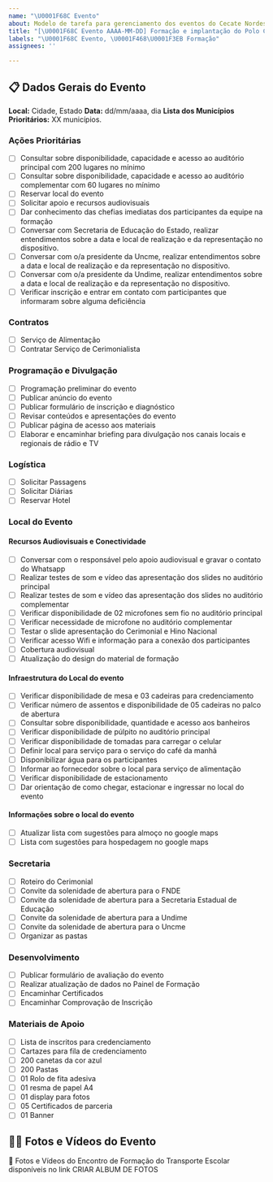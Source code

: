 ```yaml
---
name: "\U0001F68C Evento"
about: Modelo de tarefa para gerenciamento dos eventos do Cecate Nordeste.
title: "[\U0001F68C Evento AAAA-MM-DD] Formação e implantação do Polo Cidade [Cod_RegInt]"
labels: "\U0001F68C Evento, \U0001F468‍\U0001F3EB Formação"
assignees: ''

---
```


## 📋 Dados Gerais do Evento
**Local:** Cidade, Estado
**Data:** dd/mm/aaaa, dia
**Lista dos Municípios Prioritários:** XX municípios.

### Ações Prioritárias
- [ ] Consultar sobre disponibilidade, capacidade e acesso ao auditório principal com 200 lugares no mínimo
- [ ] Consultar sobre disponibilidade, capacidade e acesso ao auditório complementar com 60 lugares no mínimo
- [ ] Reservar local do evento
- [ ] Solicitar apoio e recursos audiovisuais
- [ ] Dar conhecimento das chefias imediatas dos participantes da equipe na formação
- [ ] Conversar com Secretaria de Educação do Estado, realizar entendimentos sobre a data e local de realização e da representação no dispositivo.
- [ ] Conversar com o/a presidente da Uncme, realizar entendimentos sobre a data e local de realização e da representação no dispositivo.
- [ ] Conversar com o/a presidente da Undime, realizar entendimentos sobre a data e local de realização e da representação no dispositivo.
- [ ] Verificar inscrição e entrar em contato com participantes que informaram sobre alguma deficiência

### Contratos
- [ ] Serviço de Alimentação
- [ ] Contratar Serviço de Cerimonialista

### Programação e Divulgação
- [ ] Programação preliminar do evento
- [ ] Publicar anúncio do evento
- [ ] Publicar formulário de inscrição e diagnóstico
- [ ] Revisar conteúdos e apresentações do evento
- [ ] Publicar página de acesso aos materiais
- [ ] Elaborar e encaminhar briefing para divulgação nos canais locais e regionais de rádio e TV

### Logística
- [ ] Solicitar Passagens
- [ ] Solicitar Diárias
- [ ] Reservar Hotel

### Local do Evento
#### Recursos Audiovisuais e Conectividade
- [ ] Conversar com o responsável pelo apoio audiovisual e gravar o contato do Whatsapp
- [ ] Realizar testes de som e vídeo das apresentação dos slides no auditório principal
- [ ] Realizar testes de som e vídeo das apresentação dos slides no auditório complementar
- [ ] Verificar disponibilidade de 02 microfones sem fio no auditório principal
- [ ] Verificar necessidade de microfone no auditório complementar
- [ ] Testar o slide apresentação do Cerimonial e Hino Nacional
- [ ] Verificar acesso Wifi e informação para a conexão dos participantes
- [ ] Cobertura audiovisual
- [ ] Atualização do design do material de formação

#### Infraestrutura do Local do evento
- [ ] Verificar disponibilidade de mesa e 03 cadeiras para credenciamento
- [ ] Verificar número de assentos e disponibilidade de 05 cadeiras no palco de abertura
- [ ] Consultar sobre disponibilidade, quantidade e acesso aos banheiros
- [ ] Verificar disponibilidade de púlpito no auditório principal
- [ ] Verificar disponibilidade de tomadas para carregar o celular
- [ ] Definir local para serviço para o serviço do café da manhã
- [ ] Disponibilizar água para os participantes
- [ ] Informar ao fornecedor sobre o local para serviço de alimentação
- [ ] Verificar disponibilidade de estacionamento
- [ ] Dar orientação de como chegar, estacionar e ingressar no local do evento

#### Informações sobre o local do evento
- [ ] Atualizar lista com sugestões para almoço no google maps
- [ ] Lista com sugestões para hospedagem no google maps

### Secretaria
- [ ] Roteiro do Cerimonial
- [ ] Convite da solenidade de abertura para o FNDE
- [ ] Convite da solenidade de abertura para a Secretaria Estadual de Educação
- [ ] Convite da solenidade de abertura para a Undime
- [ ] Convite da solenidade de abertura para o Uncme
- [ ]  Organizar as pastas

### Desenvolvimento
- [ ] Publicar formulário de avaliação do evento
- [ ] Realizar atualização de dados no Painel de Formação
- [ ] Encaminhar Certificados
- [ ] Encaminhar Comprovação de Inscrição

### Materiais de Apoio
- [ ] Lista de inscritos para credenciamento
- [ ] Cartazes para fila de credenciamento
- [ ] 200 canetas da cor azul
- [ ] 200 Pastas
- [ ] 01 Rolo de fita adesiva
- [ ] 01 resma de papel A4
- [ ] 01 display para fotos
- [ ] 05 Certificados de parceria
- [ ] 01 Banner

## 🤳🏼 Fotos e Vídeos do Evento

📸 Fotos e Vídeos do Encontro de Formação do Transporte Escolar disponíveis no link CRIAR ALBUM DE FOTOS
